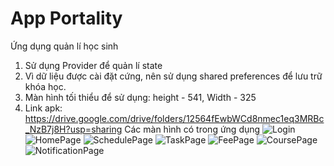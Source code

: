 # App Portality

Ứng dụng quản lí học sinh

1. Sử dụng Provider để quản lí state
2. Vì dữ liệu được cài đặt cứng, nên sử dụng shared preferences để lưu trữ khóa học.
3. Màn hình tối thiểu để sử dụng: height - 541, Width - 325
4. Link apk: https://drive.google.com/drive/folders/12564fEwbWCd8nmec1eq3MRBc_NzB7j8H?usp=sharing
Các màn hình có trong ứng dụng
![Login](lib/data/my_file/login.png)
![HomePage](lib/data/my_file/home_page.png)
![SchedulePage](lib/data/my_file/schedule_page.png)
![TaskPage](lib/data/my_file/task_page.png)
![FeePage](lib/data/my_file/fee_page.png)
![CoursePage](lib/data/my_file/course_page.png)
![NotificationPage](lib/data/my_file/notification_page.png)

